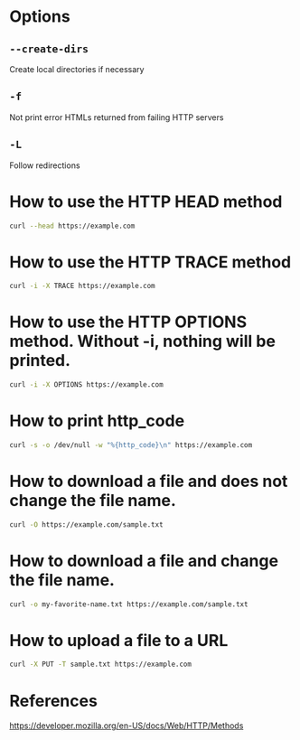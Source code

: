 # Options
## `--create-dirs`
Create local directories if necessary

## `-f`
Not print error HTMLs returned from failing HTTP servers

## `-L`
Follow redirections

# How to use the HTTP HEAD method
```bash
curl --head https://example.com
```

# How to use the HTTP TRACE method
```bash
curl -i -X TRACE https://example.com
```

# How to use the HTTP OPTIONS method. Without -i, nothing will be printed.
```bash
curl -i -X OPTIONS https://example.com
```

# How to print http_code
```bash
curl -s -o /dev/null -w "%{http_code}\n" https://example.com
```

# How to download a file and does not change the file name.
```bash
curl -O https://example.com/sample.txt
```

# How to download a file and change the file name.
```bash
curl -o my-favorite-name.txt https://example.com/sample.txt
```

# How to upload a file to a URL
```bash
curl -X PUT -T sample.txt https://example.com
```

# References
https://developer.mozilla.org/en-US/docs/Web/HTTP/Methods
